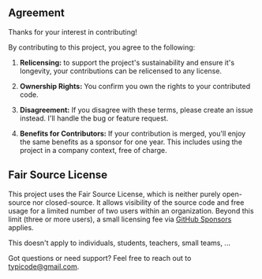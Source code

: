 ## Agreement

Thanks for your interest in contributing!

By contributing to this project, you agree to the following:

1. **Relicensing:** to support the project's sustainability and ensure it's longevity, your contributions can be relicensed to any license.

2. **Ownership Rights:** You confirm you own the rights to your contributed code.

3. **Disagreement:** If you disagree with these terms, please create an issue instead. I'll handle the bug or feature request.

4. **Benefits for Contributors:** If your contribution is merged, you'll enjoy the same benefits as a sponsor for one year. This includes using the project in a company context, free of charge.

## Fair Source License

This project uses the Fair Source License, which is neither purely open-source nor closed-source. It allows visibility of the source code and free usage for a limited number of two users within an organization. Beyond this limit (three or more users), a small licensing fee via [GitHub Sponsors](https://github.com/sponsors/typicode) applies.

This doesn't apply to individuals, students, teachers, small teams, ...

Got questions or need support? Feel free to reach out to typicode@gmail.com.
